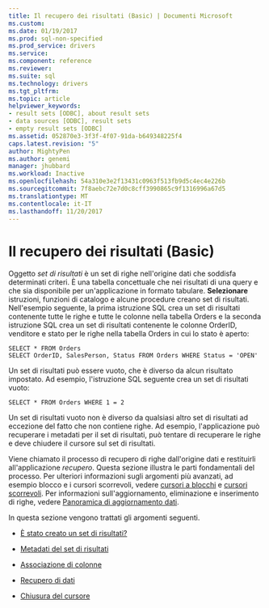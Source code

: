 ```yaml
---
title: Il recupero dei risultati (Basic) | Documenti Microsoft
ms.custom: 
ms.date: 01/19/2017
ms.prod: sql-non-specified
ms.prod_service: drivers
ms.service: 
ms.component: reference
ms.reviewer: 
ms.suite: sql
ms.technology: drivers
ms.tgt_pltfrm: 
ms.topic: article
helpviewer_keywords:
- result sets [ODBC], about result sets
- data sources [ODBC], result sets
- empty result sets [ODBC]
ms.assetid: 052870e3-3f3f-4f07-91da-b649348225f4
caps.latest.revision: "5"
author: MightyPen
ms.author: genemi
manager: jhubbard
ms.workload: Inactive
ms.openlocfilehash: 54a310e3e2f13431c0963f513fb9d5c4ec4e226b
ms.sourcegitcommit: 7f8aebc72e7d0c8cff3990865c9f1316996a67d5
ms.translationtype: MT
ms.contentlocale: it-IT
ms.lasthandoff: 11/20/2017
---
```

# <a name="retrieving-results-basic"></a>Il recupero dei risultati (Basic)
Oggetto *set di risultati* è un set di righe nell'origine dati che soddisfa determinati criteri. È una tabella concettuale che nei risultati di una query e che sia disponibile per un'applicazione in formato tabulare. **Selezionare** istruzioni, funzioni di catalogo e alcune procedure creano set di risultati. Nell'esempio seguente, la prima istruzione SQL crea un set di risultati contenente tutte le righe e tutte le colonne nella tabella Orders e la seconda istruzione SQL crea un set di risultati contenente le colonne OrderID, venditore e stato per le righe nella tabella Orders in cui lo stato è aperto:  
  
```  
SELECT * FROM Orders  
SELECT OrderID, SalesPerson, Status FROM Orders WHERE Status = 'OPEN'  
```  
  
 Un set di risultati può essere vuoto, che è diverso da alcun risultato impostato. Ad esempio, l'istruzione SQL seguente crea un set di risultati vuoto:  
  
```  
SELECT * FROM Orders WHERE 1 = 2  
```  
  
 Un set di risultati vuoto non è diverso da qualsiasi altro set di risultati ad eccezione del fatto che non contiene righe. Ad esempio, l'applicazione può recuperare i metadati per il set di risultati, può tentare di recuperare le righe e deve chiudere il cursore sul set di risultati.  
  
 Viene chiamato il processo di recupero di righe dall'origine dati e restituirli all'applicazione *recupero*. Questa sezione illustra le parti fondamentali del processo. Per ulteriori informazioni sugli argomenti più avanzati, ad esempio blocco e i cursori scorrevoli, vedere [cursori a blocchi](../../../odbc/reference/develop-app/block-cursors.md) e [cursori scorrevoli](../../../odbc/reference/develop-app/scrollable-cursors.md). Per informazioni sull'aggiornamento, eliminazione e inserimento di righe, vedere [Panoramica di aggiornamento dati](../../../odbc/reference/develop-app/updating-data-overview.md).  
  
 In questa sezione vengono trattati gli argomenti seguenti.  
  
-   [È stato creato un set di risultati?](../../../odbc/reference/develop-app/was-a-result-set-created.md)  
  
-   [Metadati del set di risultati](../../../odbc/reference/develop-app/result-set-metadata.md)  
  
-   [Associazione di colonne](../../../odbc/reference/develop-app/binding-columns.md)  
  
-   [Recupero di dati](../../../odbc/reference/develop-app/fetching-data.md)  
  
-   [Chiusura del cursore](../../../odbc/reference/develop-app/closing-the-cursor.md)
